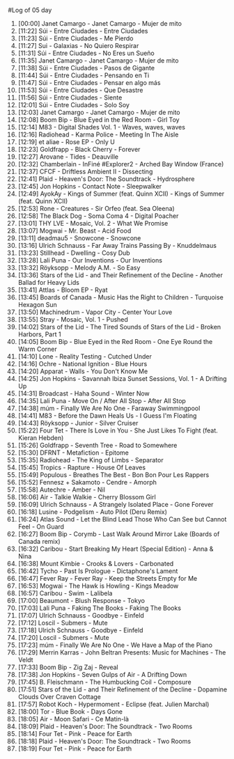 #Log of 05 day

1. [00:00] Janet Camargo - Janet Camargo - Mujer de mito
1. [11:22] Súi - Entre Ciudades - Entre Ciudades
1. [11:23] Súi - Entre Ciudades - Me Pierdo
1. [11:27] Sui - Galaxias - No Quiero Respirar
1. [11:31] Súi - Entre Ciudades - No Eres un Sueño
1. [11:35] Janet Camargo - Janet Camargo - Mujer de mito
1. [11:38] Súi - Entre Ciudades - Pasos de Gigante
1. [11:44] Súi - Entre Ciudades - Pensando en Ti
1. [11:47] Súi - Entre Ciudades - Pensar en algo más
1. [11:53] Súi - Entre Ciudades - Que Desastre
1. [11:56] Súi - Entre Ciudades - Siente
1. [12:01] Súi - Entre Ciudades - Solo Soy
1. [12:03] Janet Camargo - Janet Camargo - Mujer de mito
1. [12:08] Boom Bip - Blue Eyed in the Red Room - Girl Toy
1. [12:14] M83 - Digital Shades Vol. 1 - Waves, waves, waves
1. [12:16] Radiohead - Karma Police - Meeting In The Aisle
1. [12:19] et aliae - Rose EP - Only U
1. [12:23] Goldfrapp - Black Cherry - Forever
1. [12:27] Arovane - Tides - Deauville
1. [12:32] Chamberlain - InFiné #Explorer2 - Arched Bay Window (France)
1. [12:37] CFCF - Driftless Ambient II - Dissecting
1. [12:41] Plaid - Heaven's Door: The Soundtrack - Hydrosphere
1. [12:45] Jon Hopkins - Contact Note - Sleepwalker
1. [12:49] AyokAy - Kings of Summer (feat. Quinn XCII) - Kings of Summer (feat. Quinn XCII)
1. [12:53] Rone - Creatures - Sir Orfeo (feat. Sea Oleena)
1. [12:58] The Black Dog - Soma Coma 4 - Digital Poacher
1. [13:01] THY LVE - Mosaic, Vol. 2 - What We Promise
1. [13:07] Mogwai - Mr. Beast - Acid Food
1. [13:11] deadmau5 - Snowcone - Snowcone
1. [13:16] Ulrich Schnauss - Far Away Trains Passing By - Knuddelmaus
1. [13:23] Stillhead - Dwelling - Cosy Dub
1. [13:28] Lali Puna - Our Inventions - Our Inventions
1. [13:32] Röyksopp - Melody A.M. - So Easy
1. [13:36] Stars of the Lid - and Their Refinement of the Decline - Another Ballad for Heavy Lids
1. [13:41] Attlas - Bloom EP - Ryat
1. [13:45] Boards of Canada - Music Has the Right to Children - Turquoise Hexagon Sun
1. [13:50] Machinedrum - Vapor City - Center Your Love
1. [13:55] Stray - Mosaic, Vol. 1 - Pushed
1. [14:02] Stars of the Lid - The Tired Sounds of Stars of the Lid - Broken Harbors, Part 1
1. [14:05] Boom Bip - Blue Eyed in the Red Room - One Eye Round the Warm Corner
1. [14:10] Lone - Reality Testing - Cutched Under
1. [14:16] Ochre - National Ignition - Blue Hours
1. [14:20] Apparat - Walls - You Don't Know Me
1. [14:25] Jon Hopkins - Savannah Ibiza Sunset Sessions, Vol. 1 - A Drifting Up
1. [14:31] Broadcast - Haha Sound - Winter Now
1. [14:35] Lali Puna - Move On / After All Stop - After All Stop
1. [14:38] múm - Finally We Are No One - Faraway Swimmingpool
1. [14:41] M83 - Before the Dawn Heals Us - I Guess I'm Floating
1. [14:43] Röyksopp - Junior - Silver Cruiser
1. [15:22] Four Tet - There Is Love in You - She Just Likes To Fight (feat. Kieran Hebden)
1. [15:26] Goldfrapp - Seventh Tree - Road to Somewhere
1. [15:30] DFRNT - Metafiction - Epitome
1. [15:35] Radiohead - The King of Limbs - Separator
1. [15:45] Tropics - Rapture - House Of Leaves
1. [15:49] Populous - Breathes The Best - Bon Bon Pour Les Rappers
1. [15:52] Fennesz + Sakamoto - Cendre - Amorph
1. [15:58] Autechre - Amber - Nil
1. [16:06] Air - Talkie Walkie - Cherry Blossom Girl
1. [16:09] Ulrich Schnauss - A Strangely Isolated Place - Gone Forever
1. [16:18] Lusine - Podgelism - Auto Pilot (Deru Remix)
1. [16:24] Atlas Sound - Let the Blind Lead Those Who Can See but Cannot Feel - On Guard
1. [16:27] Boom Bip - Corymb - Last Walk Around Mirror Lake (Boards of Canada remix)
1. [16:32] Caribou - Start Breaking My Heart (Special Edition) - Anna & Nina
1. [16:38] Mount Kimbie - Crooks & Lovers - Carbonated
1. [16:42] Tycho - Past Is Prologue - Dictaphone's Lament
1. [16:47] Fever Ray - Fever Ray - Keep the Streets Empty for Me
1. [16:53] Mogwai - The Hawk is Howling - Kings Meadow
1. [16:57] Caribou - Swim - Lalibela
1. [17:00] Beaumont - Blush Response - Tokyo
1. [17:03] Lali Puna - Faking The Books - Faking The Books
1. [17:07] Ulrich Schnauss - Goodbye - Einfeld
1. [17:12] Loscil - Submers - Mute
1. [17:18] Ulrich Schnauss - Goodbye - Einfeld
1. [17:20] Loscil - Submers - Mute
1. [17:23] múm - Finally We Are No One - We Have a Map of the Piano
1. [17:29] Merrin Karras - John Beltran Presents: Music for Machines - The Veldt
1. [17:33] Boom Bip - Zig Zaj - Reveal
1. [17:38] Jon Hopkins - Seven Gulps of Air - A Drifting Down
1. [17:45] B. Fleischmann - The Humbucking Coil - Composure
1. [17:51] Stars of the Lid - and Their Refinement of the Decline - Dopamine Clouds Over Craven Cottage
1. [17:57] Robot Koch - Hypermoment - Eclipse (feat. Julien Marchal)
1. [18:00] Tor - Blue Book - Days Gone
1. [18:05] Air - Moon Safari - Ce Matin-là
1. [18:09] Plaid - Heaven's Door: The Soundtrack - Two Rooms
1. [18:14] Four Tet - Pink - Peace for Earth
1. [18:18] Plaid - Heaven's Door: The Soundtrack - Two Rooms
1. [18:19] Four Tet - Pink - Peace for Earth

